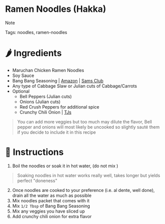 # Ramen Noodles (Hakka)

> [!NOTE]
> Tags: noodles, ramen-noodles

# 🌶️ Ingredients

- Maruchan Chicken Ramen Noodles
- Soy Sauce
- Bang Bang Seasoning | [Amazon](https://www.amazon.com/Simply-Asia-Sichuan-Style-Seasoning/dp/B0CYTLCKYC) | [Sams Club](https://www.samsclub.com/p/members-mark-bang-bang-spice-mix-9-oz/P03009323)
- Any type of Cabbage Slaw or Julian cuts of Cabbage/Carrots
- Optional
	- Bell Peppers (Julian cuts)
	- Onions (Julian cuts)
	- Red Crush Peppers for additional spice
	- Crunchy Chili Onion | [TJs](https://www.traderjoes.com/home/products/pdp/crunchy-chili-onion-062480)

> You can add more veggies but too much may dilute the flavor, Bell pepper and onions will most likely be uncooked so slightly sauté them if you decide to include it in this recipe
# 🥣 Instructions

1. Boil the noodles or soak it in hot water, (do not mix )
> Soaking noodles in hot water works really well, takes longer but yields perfect "doneness" 
2. Once noodles are cooked to your preference (i.e. al dente, well done), drain all the water as much as possible
3. Mix noodles packet that comes with it
4. Mix `1/2 Tbsp` of Bang Bang Seasoning
5. Mix any veggies you have sliced up
6. Add crunchy chili onion for extra flavor
